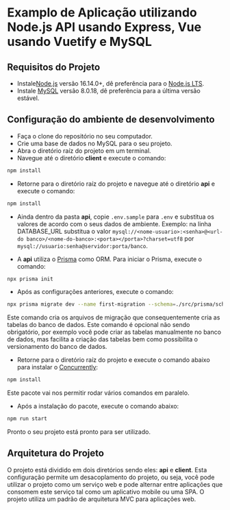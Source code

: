 # Examplo de Aplicação utilizando Node.js API usando Express, Vue usando Vuetify e MySQL

## Requisitos do Projeto

* Instale[Node.js](https://nodejs.org) versão 16.14.0+, dê preferência para o [Node.js LTS](https://nodejs.org/en/download/releases/).
* Instale [MySQL](https://www.mysql.com/downloads/) versão 8.0.18, dê preferência para a última versão estável.

## Configuração do ambiente de desenvolvimento

* Faça o clone do repositório no seu computador.
* Crie uma base de dados no MySQL para o seu projeto.
* Abra o diretório raíz do projeto em um terminal.
* Navegue até o diretório **client** e execute o comando:

```bash
npm install
```

* Retorne para o diretório raíz do projeto e navegue até o diretório **api** e execute o comando:

```bash
npm install
```

* Ainda dentro da pasta **api**, copie `.env.sample` para `.env` e substitua os valores de acordo com o seus dados de ambiente.
Exemplo: na linha DATABASE_URL substitua o valor `mysql://<nome-usuario>:<senha>@<url-do banco>/<nome-do-banco>:<porta></porta>?charset=utf8` por `mysql://usuario:senha@servidor:porta/banco`.

* A **api** utiliza o [Prisma](https://www.prisma.io/) como ORM. Para iniciar o Prisma, execute o comando:

```bash
npx prisma init
```

* Após as configurações anteriores, execute o comando:

```bash
npx prisma migrate dev --name first-migration --schema=./src/prisma/schema.prisma
```

Este comando cria os arquivos de migração que consequentemente cria as tabelas do banco de dados. Este comando é opcional não sendo obrigatório, por exemplo você pode criar as tabelas manualmente no banco de dados, mas facilita a criação das tabelas bem como possibilita o versionamento do banco de dados.

* Retorne para o diretório raíz do projeto e execute o comando abaixo para instalar o [Concurrently](https://www.npmjs.com/package/concurrently):

```bash
npm install
```

Este pacote vai nos permitir rodar vários comandos em paralelo.

* Após a instalação do pacote, execute o comando abaixo:

```bash
npm run start
```

Pronto o seu projeto está pronto para ser utilizado.

## Arquitetura do Projeto

O projeto está dividido em dois diretórios sendo eles: **api** e **client**.
Esta configuração permite um desacoplamento do projeto, ou seja, você pode utilizar o projeto como um serviço web e pode alternar entre aplicações que consomem este serviço tal como um aplicativo mobile ou uma SPA.
O projeto utiliza um padrão de arquitetura MVC para aplicações web.
